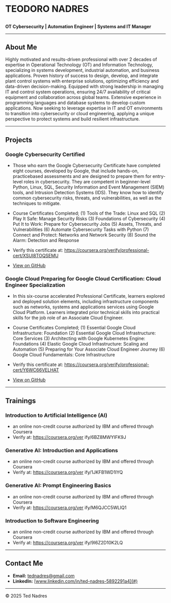 # TEODORO NADRES

## 
**OT Cybersecurity | Automation Engineer | Systems and IT Manager**

---

## About Me
Highly motivated and results-driven professional with over 2 decades of expertise in Operational Technology (OT) and Information Technology, specializing in systems development, industrial automation, and business applications. Proven history of success to design, develop, and integrate plant control systems with enterprise solutions, optimizing efficiency and data-driven decision-making. Equipped with strong leadership in managing IT and control system operations, ensuring 24/7 availability of critical equipment and collaboration across global teams. Extensive experience in programming languages and database systems to develop custom applications. Now seeking to leverage expertise in IT and OT environments to transition into cybersecurity or cloud engineering, applying a unique perspective to protect systems and build resilient infrastructure.

---

## Projects
### Google Cybersecurity Certified
- Those who earn the Google Cybersecurity Certificate have completed
eight courses, developed by Google, that include hands-on, practicebased assessments and are designed to prepare them for entry-level
roles in cybersecurity. They are competent in beginner-level Python,
Linux, SQL, Security Information and Event Management (SIEM) tools,
and Intrusion Detection Systems (IDS). They know how to identify
common cybersecurity risks, threats, and vulnerabilities, as well as the
techniques to mitigate.
- Course Certificates Completed;
(1) Tools of the Trade: Linux and SQL
(2) Play It Safe: Manage Security Risks
(3) Foundations of Cybersecurity
(4) Put It to Work: Prepare for Cybersecurity Jobs
(5) Assets, Threats, and Vulnerabilities
(6) Automate Cybersecurity Tasks with Python
(7) Connect and Protect: Networks and Network Security
(8) Sound the Alarm: Detection and Response

- Verify this certificate at: https://coursera.org/verify/professional-cert/XSUI8TOQSEMU

- [View on GitHub](#)

### Google Cloud Preparing for Google Cloud Certification: Cloud Engineer Specialization
- In this six-course accelerated Professional Certificate, learners
explored and deployed solution elements, including infrastructure
components such as networks, systems and applications services
using Google Cloud Platform. Learners integrated prior technical skills
into practical skills for the job role of an Associate Cloud Engineer.
- Course Certificates Completed;
(1) Essential Google Cloud Infrastructure: Foundation
(2) Essential Google Cloud Infrastructure: Core Services
(3) Architecting with Google Kubernetes Engine: Foundations
(4) Elastic Google Cloud Infrastructure: Scaling and Automation
(5) Preparing for Your Associate Cloud Engineer Journey
(6) Google Cloud Fundamentals: Core Infrastructure

- Verify this certificate at: https://coursera.org/verify/professional-cert/Y6WC66VELHAT

- [View on GitHub](#)


---

## Trainings
### Introduction to Artificial Intelligence (AI)
- an online non-credit course authorized by IBM and offered through Coursera
- Verify at: https://coursera.org/ver ify/6BZ8MWYIFK9J

### Generative AI: Introduction and Applications
- an online non-credit course authorized by IBM and offered through Coursera
- Verify at: https://coursera.org/ver ify/1JKFB1WD1IYQ

### Generative AI: Prompt Engineering Basics
- an online non-credit course authorized by IBM and offered through Coursera
- Verify at: https://coursera.org/ver ify/M6QJCC5WLIQ1

### Introduction to Software Engineering
- an online non-credit course authorized by IBM and offered through Coursera
- Verify at: https://coursera.org/ver ify/9I6Z2D10K2LQ

---

## Contact Me
- **Email:** tednadres@gmail.com
- **LinkedIn:** [www.linkedin.com/in/ted-nadres-5892291a4](#)

---

&copy; 2025 Ted Nadres
